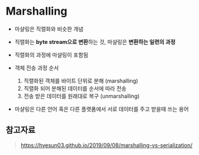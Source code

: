 # Marshalling

- 마샬링은 직렬화와 비슷한 개념
- 직렬화는 **byte stream으로 변환**하는 것, 마샬링은 **변환하는 일련의 과정**
- 직렬화의 과정에 마샬링이 포함됨
- 객체 전송 과정 순서
  1. 직렬화된 객체를 바이트 단위로 분해 (marshalling)
  2. 직렬화 되어 분해된 데이터를 순서에 따라 전송
  3. 전송 받은 데이터를 원래대로 복구 (unmarshalling)

- 마샬링은 다른 언어 혹은 다른 플랫폼에서 서로 데이터를 주고 받을때 쓰는 용어



## 참고자료

> https://hyesun03.github.io/2019/09/08/marshalling-vs-serialization/